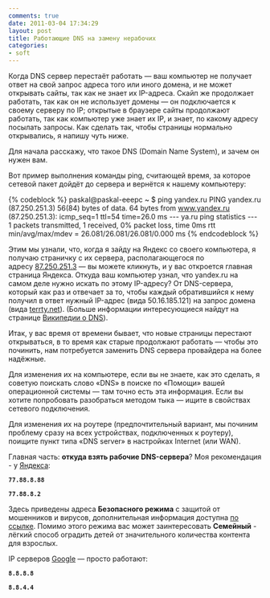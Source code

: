 ```yaml
---
comments: true
date: 2011-03-04 17:34:29
layout: post
title: Работающие DNS на замену нерабочих
categories:
- soft
---
```


Когда DNS сервер перестаёт работать — ваш компьютер не получает ответ на  свой запрос адреса того или иного домена, и не может открывать  сайты, так как не знает их IP-адреса. Скайп же продолжает работать, так  как он не использует домены — он подключается к своему серверу по IP; открытые в браузере сайты продолжают работать, так как компьютер уже знает их IP, и знает, по какому адресу посылать запросы. Как сделать так, чтобы страницы нормально открывались, я напишу чуть ниже.

<!-- more -->

Для начала расскажу, что такое DNS (Domain Name System), и зачем он нужен вам.

Вот пример выполнения команды ping, считающей время, за которое сетевой пакет дойдёт до сервера и вернётся к нашему компьютеру:

{% codeblock %}
paskal@paskal-eeepc ~ $ ping yandex.ru
PING yandex.ru (87.250.251.3) 56(84) bytes of data.
64 bytes from www.yandex.ru (87.250.251.3): icmp_seq=1 ttl=54 time=26.0 ms
--- ya.ru ping statistics ---
1 packets transmitted, 1 received, 0% packet loss, time 0ms
rtt min/avg/max/mdev = 26.081/26.081/26.081/0.000 ms
{% endcodeblock %}

Этим мы узнали, что, когда я зайду на Яндекс со своего компьютера, я получаю страничку с их сервера, располагающегося по адресу [87.250.251.3](http://87.250.251.3/) — вы можете кликнуть, и у вас откроется главная страница Яндекса. Откуда ваш компьютер узнал, что yandex.ru на самом деле нужно искать по этому IP-адресу? От DNS-сервера, который как раз и отвечает за то, чтобы каждый обратившийся к нему получил в ответ нужный IP-адрес (вида 50.16.185.121) на запрос домена (вида [terrty.net](https://terrty.net/)). (Больше информации интересующиеся найдут на странице [Википедии о DNS](http://ru.wikipedia.org/wiki/DNS)).

Итак, у вас время от времени бывает, что новые страницы перестают открываться, в то время как старые продолжают работать — чтобы это починить, нам потребуется заменить DNS сервера провайдера на более надёжные.

Для изменения их на компьютере, если вы не знаете, как это сделать, я советую поискать слово «DNS» в поиске по «Помощи» вашей операционной системы — там точно есть эта информация. Если вы хотите попробовать разобраться методом тыка — ищите в свойствах сетевого подключения.

Для изменения их на роутере (предпочтительный вариант, мы починим проблему сразу на всех устройствах, подключенных к роутеру), поищите пункт типа «DNS server» в настройках Internet (или WAN).

Главная часть: **откуда взять рабочие DNS-сервера**? Моя рекомендация - у [Яндекса](http://dns.yandex.ru/ "Яндекс.DNS"):

**`77.88.8.88`**

**`77.88.8.2`**

Здесь приведены адреса **Безопасного режима** с защитой от мошенников и вирусов, дополнительная информация доступна [по ссылке](http://dns.yandex.ru/advanced/ "Технические подробности"). Помимо этого режима вас может заинтересовать **Семейный** - лёгкий способ оградить детей от значительного количества контента для взрослых.

IP серверов [Google](https://developers.google.com/speed/public-dns/docs/using?csw=1) — просто работают:

**`8.8.8.8`**

**`8.8.4.4`**
